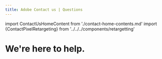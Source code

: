 ```yaml
---
title: Adobe Contact us | Questions
---
```


import ContactUsHomeContent from './contact-home-contents.md'
import {ContactPixelRetargeting} from '../../../components/retargetting'

<Hero slots="heading" variant="fullwidth" theme="dark"  customLayout className="contactUsHerobgImage Hero-Banner Contact-Home" />

# We're here to help.

<WrapperComponent slots="content" theme="lightest" className="contactUs-div-flex overflow-hidden Contact-Home-Wrapper"/>

<ContactUsHomeContent/>
